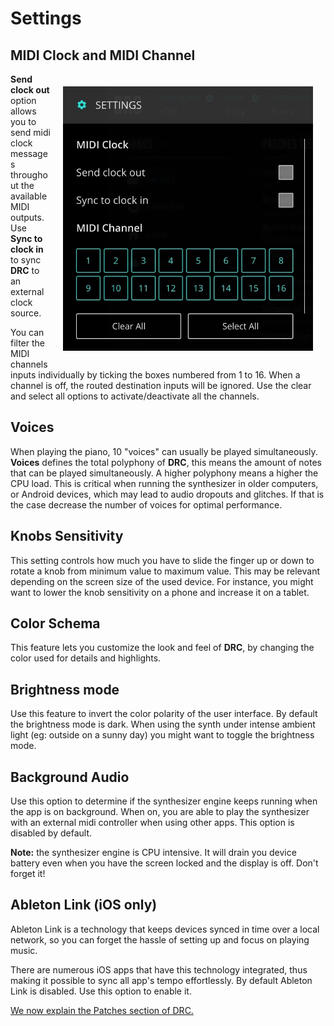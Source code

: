 # Settings

## MIDI Clock and MIDI Channel

<img alt="DRC MIDI Clock MIDI Channel Settings" src="images/settings/midi-settings.jpg" width="400" style="float: right; padding: 20px; right-padding: 0px;" />

**Send clock out** option allows you to send midi clock messages throughout the available MIDI outputs. Use **Sync to clock in** to sync **DRC** to an external clock source.

You can filter the MIDI channels inputs individually by ticking the boxes numbered from 1 to 16. When a channel is off, the routed destination inputs will be ignored. Use the clear and select all options to activate/deactivate all the channels.

## Voices

When playing the piano, 10 "voices" can usually be played simultaneously. **Voices** defines the total polyphony of **DRC**, this means the amount of notes that can be played simultaneously. A higher polyphony means a higher the CPU load. This is critical when running the synthesizer in older computers, or Android devices, which may lead to audio dropouts and glitches. If that is the case decrease the number of voices for optimal performance.

## Knobs Sensitivity

This setting controls how much you have to slide the finger up or down to rotate a knob from minimum value to maximum value. This may be relevant depending on the screen size of the used device. For instance, you might want to lower the knob sensitivity on a phone and increase it on a tablet.

## Color Schema

This feature lets you customize the look and feel of **DRC**, by changing the color used for details and highlights.

## Brightness mode

Use this feature to invert the color polarity of the user interface. By default the brightness mode is dark. When using the synth under intense ambient light \(eg: outside on a sunny day\) you might want to toggle the brightness mode.

## Background Audio

Use this option to determine if the synthesizer engine keeps running when the app is on background. When on, you are able to play the synthesizer with an external midi controller when using other apps. This option is disabled by default.

**Note:** the synthesizer engine is CPU intensive. It will drain you device battery even when you have the screen locked and the display is off. Don't forget it!

## Ableton Link (iOS only)

Ableton Link is a technology that keeps devices synced in time over a local network, so you can forget the hassle of setting up and focus on playing music.

There are numerous iOS apps that have this technology integrated, thus making it possible to sync all app's tempo effortlessly. By default Ableton Link is disabled. Use this option to enable it.

[We now explain the Patches section of DRC.](patches)

